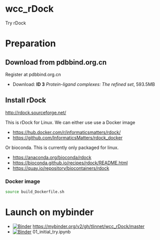 # wcc_rDock
Try rDock

# Preparation

## Download from pdbbind.org.cn

Register at pdbbind.org.cn

* Download:  **ID 3** *Protein-ligand complexes: The refined set*, 593.5MB

## Install rDock

http://rdock.sourceforge.net/

This is rDock for Linux. We can either use use a Docker image

* https://hub.docker.com/r/informaticsmatters/rdock/
* https://github.com/InformaticsMatters/rdock_docker

Or bioconda. This is currently only packaged for linux.

* https://anaconda.org/bioconda/rdock
* https://bioconda.github.io/recipes/rdock/README.html
* https://quay.io/repository/biocontainers/rdock

### Docker image

```bash
source build_Dockerfile.sh
```

# Launch on mybinder

* [![Binder](https://mybinder.org/badge.svg)](https://mybinder.org/v2/gh/tlinnet/wcc_rDock/master) https://mybinder.org/v2/gh/tlinnet/wcc_rDock/master
* [![Binder](https://mybinder.org/badge.svg)](https://mybinder.org/v2/gh/tlinnet/wcc_rDock/master?filepath=01_initial_try.ipynb) 01_initial_try.ipynb


